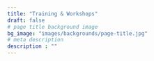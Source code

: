 ```yaml
---
title: "Training & Workshops"
draft: false
# page title background image
bg_image: "images/backgrounds/page-title.jpg"
# meta description
description : ""
---
```

